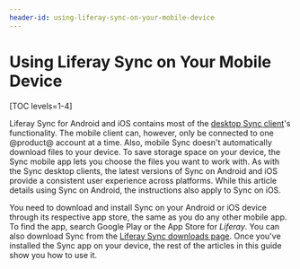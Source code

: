 ```yaml
---
header-id: using-liferay-sync-on-your-mobile-device
---
```


# Using Liferay Sync on Your Mobile Device

[TOC levels=1-4]

Liferay Sync for Android and iOS contains most of the
[desktop Sync client](/docs/7-2/user/-/knowledge_base/u/using-liferay-sync-on-your-desktop)'s
functionality. The mobile client can, however, only be connected to one 
@product@ account at a time. Also, mobile Sync doesn't automatically download
files to your device. To save storage space on your device, the Sync mobile app
lets you choose the files you want to work with. As with the Sync desktop
clients, the latest versions of Sync on Android and iOS provide a consistent
user experience across platforms. While this article details using Sync on
Android, the instructions also apply to Sync on iOS. 

You need to download and install Sync on your Android or iOS device through its 
respective app store, the same as you do any other mobile app. To find the app, 
search Google Play or the App Store for *Liferay*. You can also download Sync 
from the 
[Liferay Sync downloads page](https://www.liferay.com/downloads/liferay-sync). 
Once you've installed the Sync app on your device, the rest of the articles in 
this guide show you how to use it. 
